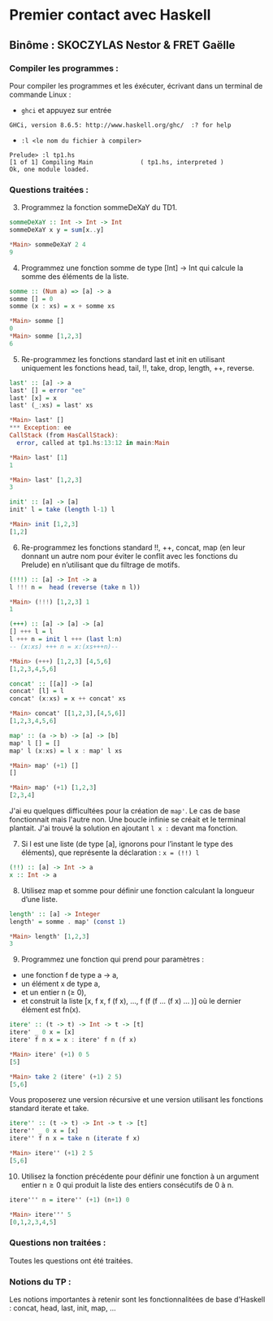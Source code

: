 # Premier contact avec Haskell

## Binôme : SKOCZYLAS Nestor & FRET Gaëlle


### Compiler les programmes :

Pour compiler les programmes et les éxécuter, écrivant dans un terminal de commande Linux :
* `ghci` et appuyez sur entrée
``` $ ghci
GHCi, version 8.6.5: http://www.haskell.org/ghc/  :? for help
```
* `:l <le nom du fichier à compiler>`
```
Prelude> :l tp1.hs
[1 of 1] Compiling Main             ( tp1.hs, interpreted )
Ok, one module loaded.
```

### Questions traitées :

3. Programmez la fonction sommeDeXaY du TD1.
``` haskell
sommeDeXaY :: Int -> Int -> Int
sommeDeXaY x y = sum[x..y]

*Main> sommeDeXaY 2 4
9
```
4. Programmez une fonction somme de type [Int] -> Int qui calcule la somme des éléments de la liste.
``` haskell
somme :: (Num a) => [a] -> a
somme [] = 0
somme (x : xs) = x + somme xs

*Main> somme []
0
*Main> somme [1,2,3]
6
```
5. Re-programmez les fonctions standard last et init en utilisant uniquement les fonctions head, tail, !!, take, drop, length, ++, reverse.
``` haskell
last' :: [a] -> a
last' [] = error "ee"
last' [x] = x
last' (_:xs) = last' xs

*Main> last' []
*** Exception: ee
CallStack (from HasCallStack):
  error, called at tp1.hs:13:12 in main:Main

*Main> last' [1]
1

*Main> last' [1,2,3]
3

init' :: [a] -> [a]
init' l = take (length l-1) l

*Main> init [1,2,3]
[1,2]
```
6. Re-programmez les fonctions standard !!, ++, concat, map (en leur donnant un autre nom pour éviter le conflit avec les fonctions du Prelude) en n’utilisant que du filtrage de motifs.
```haskell
(!!!) :: [a] -> Int -> a
l !!! n =  head (reverse (take n l))

*Main> (!!!) [1,2,3] 1
1

(+++) :: [a] -> [a] -> [a]
[] +++ l = l
l +++ n = init l +++ (last l:n)
-- (x:xs) +++ n = x:(xs+++n)--

*Main> (+++) [1,2,3] [4,5,6]
[1,2,3,4,5,6]

concat' :: [[a]] -> [a]
concat' [l] = l
concat' (x:xs) = x ++ concat' xs

*Main> concat' [[1,2,3],[4,5,6]]
[1,2,3,4,5,6]

map' :: (a -> b) -> [a] -> [b]
map' l [] = []
map' l (x:xs) = l x : map' l xs

*Main> map' (+1) []
[]

*Main> map' (+1) [1,2,3]
[2,3,4]
```
J'ai eu quelques difficultées pour la création de `map'`. Le cas de base fonctionnait mais l'autre non. Une boucle infinie se créait et le terminal plantait. J'ai trouvé la solution en ajoutant `l x :` devant ma fonction.

7. Si l est une liste (de type [a], ignorons pour l’instant le type des éléments), que représente la déclaration : `x = (!!) l`
``` haskell
(!!) :: [a] -> Int -> a
x :: Int -> a
```
8. Utilisez map et somme pour définir une fonction calculant la longueur d’une liste.
``` haskell
length' :: [a] -> Integer
length' = somme . map' (const 1)

*Main> length' [1,2,3]
3
```
9. Programmez une fonction qui prend pour paramètres :

* une fonction f de type a -> a,
* un élément x de type a,
* et un entier n (≥ 0),
* et construit la liste [x, f x, f (f x), ..., f (f (f ... (f x) ... )] où le dernier élément est fn(x).
``` haskell
itere' :: (t -> t) -> Int -> t -> [t]
itere' _ 0 x = [x] 
itere' f n x = x : itere' f n (f x)

*Main> itere' (+1) 0 5
[5]

*Main> take 2 (itere' (+1) 2 5)
[5,6]
```
Vous proposerez une version récursive et une version utilisant les fonctions standard iterate et take.
``` haskell
itere'' :: (t -> t) -> Int -> t -> [t]
itere'' _ 0 x = [x]
itere'' f n x = take n (iterate f x)

*Main> itere'' (+1) 2 5
[5,6]
```

10.  Utilisez la fonction précédente pour définir une fonction à un argument entier n ≥ 0 qui produit la liste des entiers consécutifs de 0 à n.
``` haskell
itere''' n = itere'' (+1) (n+1) 0

*Main> itere''' 5
[0,1,2,3,4,5]
```

### Questions non traitées :

Toutes les questions ont été traitées.

### Notions du TP :

Les notions importantes à retenir sont les fonctionnalitées de base d'Haskell : concat, head, last, init, map, ... 
